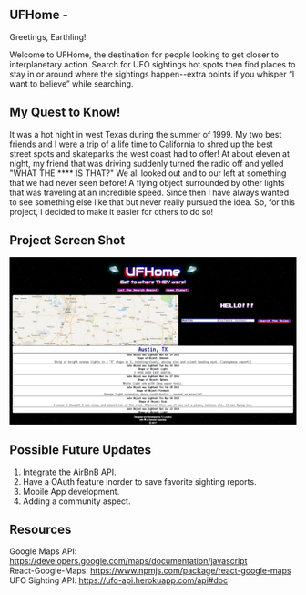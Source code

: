 ## UFHome - 

Greetings, Earthling!

Welcome to UFHome, the destination for people looking to get closer to interplanetary action. Search for UFO sightings hot spots then find places to stay in or around where the sightings happen--extra points if you whisper “I want to believe” while searching.

## My Quest to Know!

It was a hot night in west Texas during the summer of 1999.  My two best friends and I were a trip of a life time to California to shred up the best street spots and skateparks the west coast had to offer!  At about eleven at night, my friend that was driving suddenly turned the radio off and yelled "WHAT THE **** IS THAT?"  We all looked out and to our left at something that we had never seen before!  A flying object surrounded by other lights that was traveling at an incredible speed. Since then I have always wanted to see something else like that but never really pursued the idea.  So, for this project, I decided to make it easier for others to do so!

## Project Screen Shot
<img width="1273" alt="ufo-screen-shot" src="https://github.com/TheTeejers/UFHome/blob/master/src/components/images/Screen%20Shot.png">

## Possible Future Updates
  1. Integrate the AirBnB API.
  2. Have a OAuth feature inorder to save favorite sighting reports.
  3. Mobile App development.
  4. Adding a community aspect.
  
     
## Resources
  Google Maps API: https://developers.google.com/maps/documentation/javascript <br/>
  React-Google-Maps: https://www.npmjs.com/package/react-google-maps <br/>
  UFO Sighting API: https://ufo-api.herokuapp.com/api#doc <br/>

